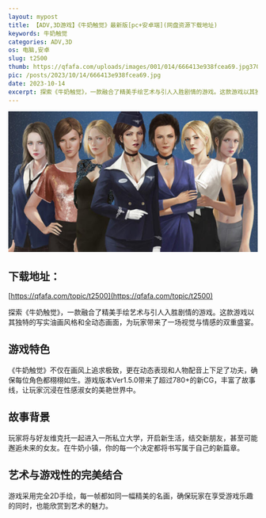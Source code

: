```yaml
---
layout: mypost
title: 【ADV,3D游戏】《牛奶触觉》最新版[pc+安卓端](网盘资源下载地址)
keywords: 牛奶触觉
categories: ADV,3D
os: 电脑,安卓
slug: t2500
thumb: https://qfafa.com/uploads/images/001/014/666413e938fcea69.jpg370x280.jpg
pic: /posts/2023/10/14/666413e938fcea69.jpg
date: 2023-10-14
excerpt: 探索《牛奶触觉》，一款融合了精美手绘艺术与引人入胜剧情的游戏。这款游戏以其独特的写实油画风格和全动态画面，为玩家带来了一场视觉与情感的双重盛宴。
---
```


![牛奶触觉](/posts/2023/10/14/666413e938fcea69.jpg)

## 下载地址：

[https://qfafa.com/topic/t2500](https://qfafa.com/topic/t2500)

探索《牛奶触觉》，一款融合了精美手绘艺术与引人入胜剧情的游戏。这款游戏以其独特的写实油画风格和全动态画面，为玩家带来了一场视觉与情感的双重盛宴。

## 游戏特色

《牛奶触觉》不仅在画风上追求极致，更在动态表现和人物配音上下足了功夫，确保每位角色都栩栩如生。游戏版本Ver1.5.0带来了超过780+的新CG，丰富了故事线，让玩家沉浸在性感淑女的美艳世界中。

## 故事背景

玩家将与好友维克托一起进入一所私立大学，开启新生活，结交新朋友，甚至可能邂逅未来的女友。在牛奶小镇，你的每一个决定都将书写属于自己的新篇章。

## 艺术与游戏性的完美结合

游戏采用完全2D手绘，每一帧都如同一幅精美的名画，确保玩家在享受游戏乐趣的同时，也能欣赏到艺术的魅力。